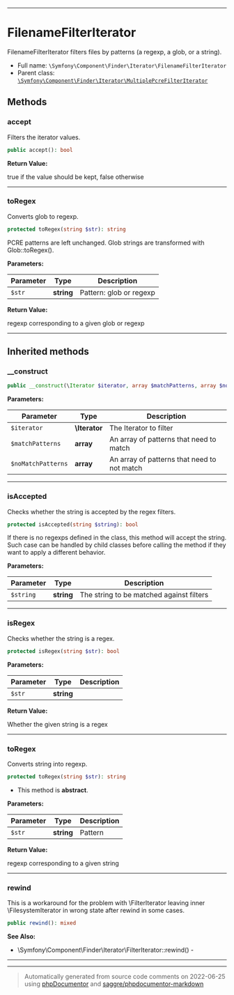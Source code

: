 ***

# FilenameFilterIterator

FilenameFilterIterator filters files by patterns (a regexp, a glob, or a string).



* Full name: `\Symfony\Component\Finder\Iterator\FilenameFilterIterator`
* Parent class: [`\Symfony\Component\Finder\Iterator\MultiplePcreFilterIterator`](./MultiplePcreFilterIterator.md)




## Methods


### accept

Filters the iterator values.

```php
public accept(): bool
```









**Return Value:**

true if the value should be kept, false otherwise



***

### toRegex

Converts glob to regexp.

```php
protected toRegex(string $str): string
```

PCRE patterns are left unchanged.
Glob strings are transformed with Glob::toRegex().






**Parameters:**

| Parameter | Type | Description |
|-----------|------|-------------|
| `$str` | **string** | Pattern: glob or regexp |


**Return Value:**

regexp corresponding to a given glob or regexp



***


## Inherited methods


### __construct



```php
public __construct(\Iterator $iterator, array $matchPatterns, array $noMatchPatterns): mixed
```








**Parameters:**

| Parameter | Type | Description |
|-----------|------|-------------|
| `$iterator` | **\Iterator** | The Iterator to filter |
| `$matchPatterns` | **array** | An array of patterns that need to match |
| `$noMatchPatterns` | **array** | An array of patterns that need to not match |




***

### isAccepted

Checks whether the string is accepted by the regex filters.

```php
protected isAccepted(string $string): bool
```

If there is no regexps defined in the class, this method will accept the string.
Such case can be handled by child classes before calling the method if they want to
apply a different behavior.






**Parameters:**

| Parameter | Type | Description |
|-----------|------|-------------|
| `$string` | **string** | The string to be matched against filters |




***

### isRegex

Checks whether the string is a regex.

```php
protected isRegex(string $str): bool
```








**Parameters:**

| Parameter | Type | Description |
|-----------|------|-------------|
| `$str` | **string** |  |


**Return Value:**

Whether the given string is a regex



***

### toRegex

Converts string into regexp.

```php
protected toRegex(string $str): string
```




* This method is **abstract**.



**Parameters:**

| Parameter | Type | Description |
|-----------|------|-------------|
| `$str` | **string** | Pattern |


**Return Value:**

regexp corresponding to a given string



***

### rewind

This is a workaround for the problem with \FilterIterator leaving inner \FilesystemIterator in wrong state after
rewind in some cases.

```php
public rewind(): mixed
```










**See Also:**

* \Symfony\Component\Finder\Iterator\FilterIterator::rewind() - 

***


***
> Automatically generated from source code comments on 2022-06-25 using [phpDocumentor](http://www.phpdoc.org/) and [saggre/phpdocumentor-markdown](https://github.com/Saggre/phpDocumentor-markdown)
